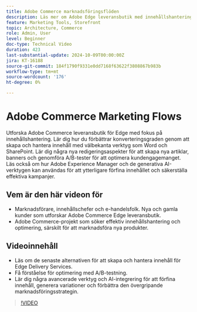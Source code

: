 ```yaml
---
title: Adobe Commerce marknadsföringsflöden
description: Läs mer om Adobe Edge leveransbutik med innehållshantering som hjälp i marknadsföringsflödet.
feature: Marketing Tools, Storefront
topic: Architecture, Commerce
role: Admin, User
level: Beginner
doc-type: Technical Video
duration: 423
last-substantial-update: 2024-10-09T00:00:00Z
jira: KT-16188
source-git-commit: 184f1790f9331e0dd7168f63622f3808867b983b
workflow-type: tm+mt
source-wordcount: '176'
ht-degree: 0%

---
```



# Adobe Commerce Marketing Flows

Utforska Adobe Commerce leveransbutik för Edge med fokus på innehållshantering. Lär dig hur du förbättrar konverteringsgraden genom att skapa och hantera innehåll med välbekanta verktyg som Word och SharePoint. Lär dig några nya redigeringsaspekter för att skapa nya artiklar, banners och genomföra A/B-tester för att optimera kundengagemanget. &#x200B; Läs också om hur Adobe Experience Manager och de generativa AI-verktygen kan användas för att ytterligare förfina innehållet och säkerställa effektiva kampanjer. &#x200B;

## Vem är den här videon för

- Marknadsförare, innehållschefer och e-handelsfolk.
Nya och gamla kunder som utforskar Adobe Commerce Edge leveransbutik.
- Adobe Commerce-projekt som söker effektiv innehållshantering och optimering, särskilt för att marknadsföra nya produkter.

## Videoinnehåll

- Läs om de senaste alternativen för att skapa och hantera innehåll för Edge Delivery Services. &#x200B;
- Få förståelse för optimering med A/B-testning.
- Lär dig några avancerade verktyg och AI-integrering för att förfina innehåll, generera variationer och förbättra den övergripande marknadsföringsstrategin. &#x200B;

>[!VIDEO](https://video.tv.adobe.com/v/3433527?learn=on)
